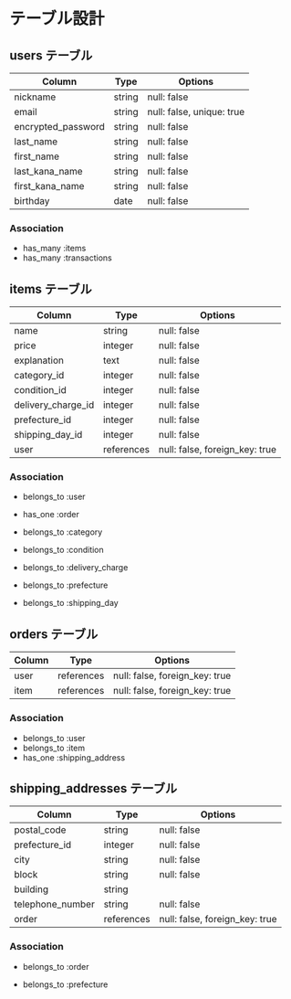 # テーブル設計

## users テーブル

| Column             | Type   | Options                   |
| ------------------ | ------ | ------------------------- |
| nickname           | string | null: false               |
| email              | string | null: false, unique: true |
| encrypted_password | string | null: false               |
| last_name          | string | null: false               |
| first_name         | string | null: false               |
| last_kana_name     | string | null: false               |
| first_kana_name    | string | null: false               |
| birthday           | date   | null: false               |

### Association

- has_many :items
- has_many :transactions

## items テーブル

| Column              | Type       | Options                        |
| ------------------- | ---------- | ------------------------------ |
| name                | string     | null: false                    |
| price               | integer    | null: false                    |
| explanation         | text       | null: false                    |
| category_id         | integer    | null: false                    |
| condition_id        | integer    | null: false                    |
| delivery_charge_id  | integer    | null: false                    |
| prefecture_id       | integer    | null: false                    |
| shipping_day_id     | integer    | null: false                    |
| user                | references | null: false, foreign_key: true |

### Association

- belongs_to :user
- has_one :order

- belongs_to :category
- belongs_to :condition
- belongs_to :delivery_charge
- belongs_to :prefecture
- belongs_to :shipping_day

## orders テーブル

| Column           | Type        | Options                        |
| ---------------- | ----------- | ------------------------------ |
| user             | references  | null: false, foreign_key: true |
| item             | references  | null: false, foreign_key: true |

### Association

- belongs_to :user
- belongs_to :item
- has_one :shipping_address

## shipping_addresses テーブル

| Column           | Type       | Options                        |
| ---------------- | ---------- | ------------------------------ |
| postal_code      | string     | null: false                    |
| prefecture_id    | integer    | null: false                    |
| city             | string     | null: false                    |
| block            | string     | null: false                    |
| building         | string     |                                |
| telephone_number | string     | null: false                    |
| order            | references | null: false, foreign_key: true |

### Association

- belongs_to :order

- belongs_to :prefecture